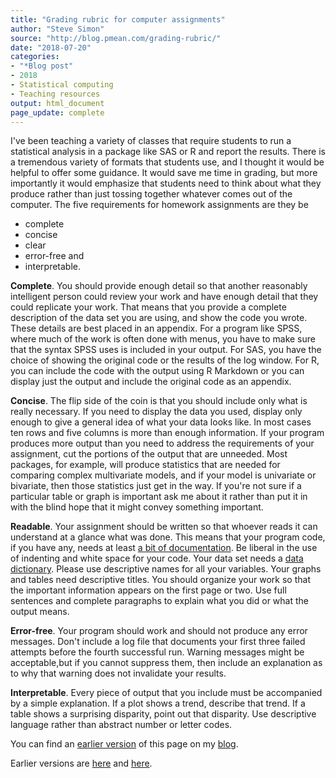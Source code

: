 ```yaml
---
title: "Grading rubric for computer assignments"
author: "Steve Simon"
source: "http://blog.pmean.com/grading-rubric/"
date: "2018-07-20"
categories:
- "*Blog post"
- 2018
- Statistical computing
- Teaching resources
output: html_document
page_update: complete
---
```


I've been teaching a variety of classes that require students to run a statistical analysis in a package like SAS or R and report the results. There is a tremendous variety of formats that students use, and I thought it would be helpful to offer some guidance. It would save me time in grading, but more importantly it would emphasize that students need to think about what they produce rather than just tossing together whatever comes out of the computer. The five requirements for homework assignments are they be
-   complete
-   concise
-   clear
-   error-free and
-   interpretable.

<!---More--->

**Complete**. You should provide enough detail so that another reasonably intelligent person could review your work and have enough detail that they could replicate your work. That means that you provide a complete description of the data set you are using, and show the code you wrote. These details are best placed in an appendix. For a program like SPSS, where much of the work is often done with menus, you have to make sure that the syntax SPSS uses is included in your output. For SAS, you have the choice of showing the original code or the results of the log window. For R, you can include the code with the output using R Markdown or you can display just the output and include the original code as an appendix.

**Concise**. The flip side of the coin is that you should include only what is really necessary. If you need to display the data you used, display only enough to give a general idea of what your data looks like. In most cases ten rows and five columns is more than enough information. If your program produces more output than you need to address the requirements of your assignment, cut the portions of the output that are unneeded. Most packages, for example, will produce statistics that are needed for comparing complex multivariate models, and if your model is univariate or bivariate, then those statistics just get in the way. If you're not sure if a particular table or graph is important ask me about it rather than put it in with the blind hope that it might convey something important.

**Readable**. Your assignment should be written so that whoever reads it can understand at a glance what was done. This means that your program code, if you have any, needs at least [a bit of documentation][sim3]. Be liberal in the use of indenting and white space for your code. Your data set needs a [data dictionary][dat1]. Please use descriptive names for all your variables. Your graphs and tables need descriptive titles. You should organize your work so that the important information appears on the first page or two. Use full sentences and complete paragraphs to explain what you did or what the output means.

**Error-free**. Your program should work and should not produce any error messages. Don't include a log file that documents your first three failed attempts before the fourth successful run. Warning messages might be acceptable,but if you cannot suppress them, then include an explanation as to why that warning does not invalidate your results.

**Interpretable**. Every piece of output that you include must be accompanied by a simple explanation. If a plot shows a trend, describe that trend. If a table shows a surprising disparity, point out that disparity. Use descriptive language rather than abstract number or letter codes.

You can find an [earlier version][sim1] of this page on my [blog][sim2].

[sim1]: http://blog.pmean.com/grading-rubric/
[sim2]: http://blog.pmean.com

[sim3]: http://new.pmean.com/structure-for-documentation/
[dat1]: http://dataabinitio.com/?p=454%C2%A0
Earlier versions are [here][sim1] and [here][sim2].
 
[sim1]: http://blog.pmean.com/grading-rubric/
[sim2]: http://new.pmean.com/grading-rubric/
 
